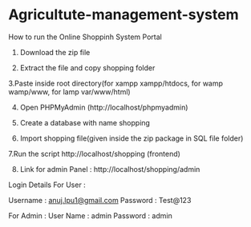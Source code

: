 # Agricultute-management-system

How to run the Online Shoppinh System Portal 

1. Download the  zip file

2. Extract the file and copy shopping folder

3.Paste inside root directory(for xampp xampp/htdocs, for wamp wamp/www, for lamp var/www/html)

4. Open PHPMyAdmin (http://localhost/phpmyadmin)

5. Create a database with name shopping

6. Import shopping file(given inside the zip package in SQL file folder)

7.Run the script http://localhost/shopping (frontend)

8. Link for admin Panel : http://localhost/shopping/admin

Login Details For User :

Username : anuj.lpu1@gmail.com
Password : Test@123

For Admin :
User Name : admin
Password :  admin
